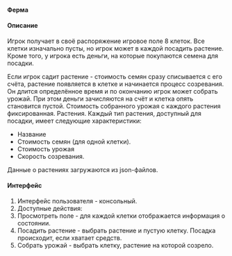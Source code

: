 #### Ферма
#### Описание

Игрок получает в своё распоряжение игровое поле 8 клеток. Все клетки изначально пусты, но игрок может в каждой посадить растение. Кроме того, у игрока есть деньги, на которые покупаются семена для посадки.

Если игрок садит растение - стоимость семян сразу списывается с его счёта, растение появляется в клетке и начинается процесс созревания. Он длится определённое время и по окончанию игрок может собрать урожай. При этом деньги зачисляются на счёт и клетка опять становится пустой. Стоимость собранного урожая с каждого растения фиксированная.
Растения.
Каждый тип растения, доступный для посадки, имеет следующие характеристики:
- Название
- Стоимость семян (для одной клетки).
- Стоимость урожая
- Скорость созревания.

Данные о растениях загружаются из json-файлов. 

#### Интерфейс

1. Интерфейс пользователя - консольный.
2. Доступные действия:
3. Просмотреть поле - для каждой клетки отображается информация о состоянии.
4. Посадить растение - выбрать растение и пустую клетку. Посадка происходит, если хватает средств.
5. Собрать урожай - выбрать клетку, растение на которой созрело.

